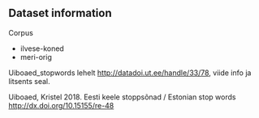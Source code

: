 ## Dataset information

Corpus 
  - ilvese-koned
  - meri-orig

Uiboaed_stopwords lehelt http://datadoi.ut.ee/handle/33/78, viide info ja litsents seal.

Uiboaed, Kristel 2018. Eesti keele stoppsõnad / Estonian stop words http://dx.doi.org/10.15155/re-48